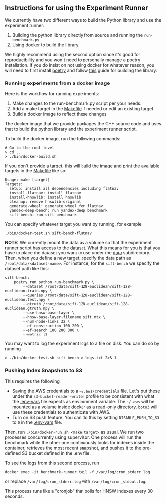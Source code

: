
## Instructions for using the Experiment Runner

We currently have two different ways to build the Python library and use the
experiment runner:

1. Building the python library directly from source and running the `run-benchmark.py`
2. Using docker to build the library. 

We highly recommend using the second option since it's good for reproducibility and you 
won't need to personally manage a poetry installation. If you do insist on not using docker
for whatever reason, you will need to first install [poetry](https://python-poetry.org/) and follow [this](../flatnav_python/README.md) guide for building the library. 

### Running experiments from a docker image 

Here is the workflow for running experiments: 

1. Make changes to the run-benchmark.py script per your needs.
2. Add a make target in the [Makefile](/experiments/Makefile) if needed or edit an existing target
3. Build a docker image to reflect these changes

The docker image that we provide packages the C++ source code and uses that to build the python library
and the experiment runner script. 

To build the docker image, run the following commands:

```shell
# Go to the root level
> cd ..
> ./bin/docker-build.sh 
```

If you don't provide a target, this will build the image and print the available targets in the [Makefile](/experiments/Makefile) like so:

```
Usage: make [target]
Targets:
  setup: install all dependencies including flatnav
  install-flatnav: install flatnav
  install-hnswlib: install hnswlib
  cleanup: remove hnswlib-original
  generate-wheel: generate wheel for flatnav
  yandex-deep-bench: run yandex-deep benchmark
  sift-bench: run sift benchmark
```

You can specify whatever target you want by running, for example

```
./bin/docker-test.sh sift-bench-flatnav
```

**NOTE:** We currently mount the data as a volume so that the experiment runner script has access 
to the dataset. What this means for you is that you have to place the dataset you want to use under the 
[data](/data/) subdirectory. Then, when you define a new target, specify the data path as `/root/data/<dataset-name>`. For instance, for the `sift-bench` we specify the dataset path like this:

```
sift-bench: 
	poetry run python run-benchmark.py \
		--dataset /root/data/sift-128-euclidean/sift-128-euclidean.train.npy \
		--queries /root/data/sift-128-euclidean/sift-128-euclidean.test.npy \
		--gtruth /root/data/sift-128-euclidean/sift-128-euclidean.gtruth.npy \
		--use-hnsw-base-layer \
		--hnsw-base-layer-filename sift.mtx \
		--num-node-links 32 \
		--ef-construction 100 200 \
		--ef-search 100 200 300 \
		--metric l2 
```

You may want to log the experiment logs to a file on disk. You can do so by running 
```
> ./bin/docker-test.sh sift-bench > logs.txt 2>& 1
```


### Pushing Index Snapshots to S3

This requires the following

* Saving the AWS credentials to a `~/.aws/credentials` file. Let's put these under the `s3-bucket-reader-writer` profile to 
be consistent with what the [.env-vars](bin/.env-vars) file expects as environment variable. The `~/.aws` will be mounted as a volume 
inside docker as a read-only directory. `boto3` will use these credentials to authenticate with AWS. 
* Turn on S3 push feature. You can do this by setting `DISABLE_PUSH_TO_S3` to `0` in the [.env-vars](/bin/.env-vars) file. 

Then, run `./bin/docker-run.sh <make-target>` as usual. We run two processes concurrently using supervisor. One process
will run the benchmark while the other one continuously looks for indexes inside the container, retrieves the most
recent snapshot, and pushes it to the pre-defined S3 bucket defined in the .env file. 

To see the logs from this second process, run 

```shell
docker exec -it benchmark-runner tail -f /var/log/cron_stderr.log
```

or replace `/var/log/cron_stderr.log` with `/var/log/cron_stdout.log`. 

This process runs like a "cronjob" that polls for HNSW indexes every 30 seconds. 



